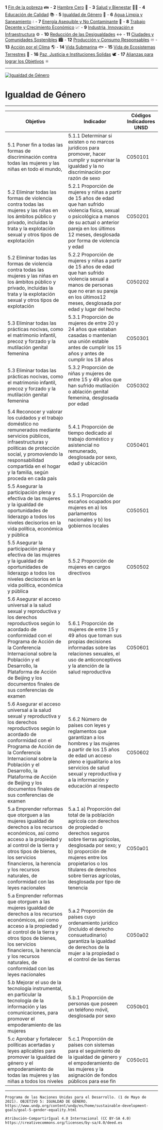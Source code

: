  **1**   [Fin de la pobreza](1.md) 👪 - **2**   [Hambre Cero](2.md) 🍲 - **3**   [Salud y Bienestar](3.md) 🧑‍⚕️ - **4**   [Educación de  Calidad](4.md) 📚 - **5**   [Igualdad de Género](5.md) 👥 - **6**   [Agua Limpia y Saneamiento](6.md) 💧 - **7**   [Energía Asequible y No Contaminante](7.md) 🔆 - **8**   [Trabajo Decente y Crecimiento Económico](8.md) 📈 - **9**   [Industria, Innovación e Infraestructura](9.md) ⚙️ - **10**   [Reducción de las Desigualdades](10.md) ↔️ - **11**   [Ciudades y Comunidades Sostenibles](11.md) 🏙️ - **12**   [Producción y Consumo Responsables](12.md) ♾️ - **13**   [Acción por el Clima](13.md) 🌎 - **14**   [Vida Submarina](14.md) 🐟 - **15**   [Vida de Ecosistemas Terrestres](15.md) 🌳 - **16**   [Paz, Justicia e Instituciones Solidas](16.md) 🕊️ - **17**   [Alianzas para lograr los Objetivos](17.md) ⚛️
 
--------------------------------------------
[![Igualdad de Género](https://www.undp.org/content/dam/undp/sdg/tiles/sdg-es-05.png "Igualdad de Género")](https://www.undp.org/content/undp/es/home/sustainable-development-goals/goal-5-gender-equality.html)

# Igualdad de Género
--------------------------------------------

|Objetivo|Indicador|Códigos Indicadores UNSD|
| ----- | ----- | ----- |
|5.1 Poner fin a todas las formas de discriminación contra todas las mujeres y las niñas en todo el mundo,|5.1.1 Determinar si existen o no marcos jurídicos para promover, hacer cumplir y supervisar la igualdad y la no discriminación por razón de sexo|C050101|
|5.2 Eliminar todas las formas de violencia contra todas las mujeres y las niñas en los ámbitos público y privado, incluidas la trata y la explotación sexual y otros tipos de explotación|5.2.1 Proporción de mujeres y niñas a partir de 15 años de edad que han sufrido violencia física, sexual o psicológica a manos de su actual o anterior pareja en los últimos 12 meses, desglosada por forma de violencia y edad|C050201|
|5.2 Eliminar todas las formas de violencia contra todas las mujeres y las niñas en los ámbitos público y privado, incluidas la trata y la explotación sexual y otros tipos de explotación|5.2.2 Proporción de mujeres y niñas a partir de 15 años de edad que han sufrido violencia sexual a manos de personas que no eran su pareja en los últimos12 meses, desglosada por edad y lugar del hecho|C050202|
|5.3 Eliminar todas las prácticas nocivas, como el matrimonio infantil, precoz y forzado y la mutilación genital femenina|5.3.1 Proporción de mujeres de entre 20 y 24 años que estaban casadas o mantenían una unión estable antes de cumplir los 15 años y antes de cumplir los 18 años|C050301|
|5.3 Eliminar todas las prácticas nocivas, como el matrimonio infantil, precoz y forzado y la mutilación genital femenina|5.3.2 Proporción de niñas y mujeres de entre 15 y 49 años que han sufrido mutilación o ablación genital femenina, desglosada por edad|C050302|
|5.4 Reconocer y valorar los cuidados y el trabajo doméstico no remunerados mediante servicios públicos, infraestructuras y políticas de protección social, y promoviendo la responsabilidad compartida en el hogar y la familia, según proceda en cada país|5.4.1 Proporción de tiempo dedicado al trabajo doméstico y asistencial no remunerado, desglosada por sexo, edad y ubicación|C050401
|5.5 Asegurar la participación plena y efectiva de las mujeres y la igualdad de oportunidades de liderazgo a todos los niveles decisorios en la vida política, económica y pública|5.5.1 Proporción de escaños ocupados por mujeres en a) los parlamentos nacionales y b) los gobiernos locales|C050501|
|5.5 Asegurar la participación plena y efectiva de las mujeres y la igualdad de oportunidades de liderazgo a todos los niveles decisorios en la vida política, económica y pública|5.5.2 Proporción de mujeres en cargos directivos|C050502|
|5.6 Asegurar el acceso universal a la salud sexual y reproductiva y los derechos reproductivos según lo acordado de conformidad con el Programa de Acción de la Conferencia Internacional sobre la Población y el Desarrollo, la Plataforma de Acción de Beijing y los documentos finales de sus conferencias de examen|5.6.1 Proporción de mujeres de entre 15 y 49 años que toman sus propias decisiones informadas sobre las relaciones sexuales, el uso de anticonceptivos y la atención de la salud reproductiva|C050601|
|5.6 Asegurar el acceso universal a la salud sexual y reproductiva y los derechos reproductivos según lo acordado de conformidad con el Programa de Acción de la Conferencia Internacional sobre la Población y el Desarrollo, la Plataforma de Acción de Beijing y los documentos finales de sus conferencias de examen|5.6.2 Número de países con leyes y reglamentos que garantizan a los hombres y las mujeres a partir de los 15 años de edad un acceso pleno e igualitario a los servicios de salud sexual y reproductiva y a la información y educación al respecto|C050602|
|5.a Emprender reformas que otorguen a las mujeres igualdad de derechos a los recursos económicos, así como acceso a la propiedad y al control de la tierra y otros tipos de bienes, los servicios financieros, la herencia y los recursos naturales, de conformidad con las leyes nacionales|5.a.1 a) Proporción del total de la población agrícola con derechos de propiedad o derechos seguros sobre tierras agrícolas, desglosada por sexo; y b) proporción de mujeres entre los propietarios o los titulares de derechos sobre tierras agrícolas, desglosada por tipo de tenencia|C050a01|
|5.a Emprender reformas que otorguen a las mujeres igualdad de derechos a los recursos económicos, así como acceso a la propiedad y al control de la tierra y otros tipos de bienes, los servicios financieros, la herencia y los recursos naturales, de conformidad con las leyes nacionales|5.a.2 Proporción de países cuyo ordenamiento jurídico (incluido el derecho consuetudinario) garantiza la igualdad de derechos de la mujer a la propiedad o el control de las tierras|C050a02|
|5.b Mejorar el uso de la tecnología instrumental, en particular la tecnología de la información y las comunicaciones, para promover el empoderamiento de las mujeres|5.b.1 Proporción de personas que poseen un teléfono móvil, desglosada por sexo|C050b01
5.c Aprobar y fortalecer políticas acertadas y leyes aplicables para promover la igualdad de género y el empoderamiento de todas las mujeres y las niñas a todos los niveles|5.c.1 Proporción de países con sistemas para el seguimiento de la igualdad de género y el empoderamiento de las mujeres y la asignación de fondos públicos para ese fin|C050c01|

------
```Programa de las Naciones Unidas para el Desarrollo. (1 de Mayo de 2021). OBJETIVO 5: IGUALDAD DE GÉNERO. https://www.undp.org/content/undp/es/home/sustainable-development-goals/goal-5-gender-equality.html```


```Atribución-CompartirIgual 4.0 Internacional (CC BY-SA 4.0) https://creativecommons.org/licenses/by-sa/4.0/deed.es```
